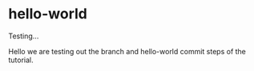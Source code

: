 # hello-world
Testing...

Hello we are testing out the branch and hello-world commit steps of the tutorial. 
